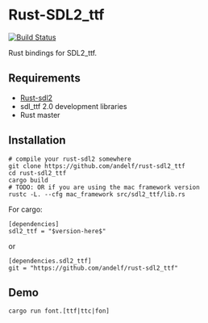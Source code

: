 Rust-SDL2_ttf
===============

[![Build Status](https://travis-ci.org/andelf/rust-sdl2_ttf.svg?branch=master)](https://travis-ci.org/andelf/rust-sdl2_ttf)

Rust bindings for SDL2_ttf.

Requirements
------------

* [Rust-sdl2](https://github.com/AngryLawyer/rust-sdl2)
* sdl_ttf 2.0 development libraries
* Rust master

Installation
------------

```
# compile your rust-sdl2 somewhere
git clone https://github.com/andelf/rust-sdl2_ttf
cd rust-sdl2_ttf
cargo build
# TODO: OR if you are using the mac framework version
rustc -L. --cfg mac_framework src/sdl2_ttf/lib.rs
```

For cargo:

```
[dependencies]
sdl2_ttf = "$version-here$"
```

or

```
[dependencies.sdl2_ttf]
git = "https://github.com/andelf/rust-sdl2_ttf"
```


Demo
----

```
cargo run font.[ttf|ttc|fon]
```
